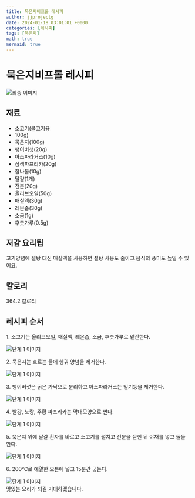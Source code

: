 ```yaml
---
title: 묵은지비프롤 레시피
author: jjprojectg
date: 2024-01-18 03:01:01 +0000
categories: [레시피]
tags: [묵은지]
math: true
mermaid: true
---
```

<meta name="og:type" content="website"/>
<meta charset="UTF-8"/>
<div class="header">
  <h1>묵은지비프롤 레시피</h1>
</div>

<div class="container my-4">
  <div class="row">
    <div class="col-12 col-md-6">
      <div class="recipe-image">
        <img src="http://www.foodsafetykorea.go.kr/uploadimg/cook/10_01072_2.png" class="step-image" alt="최종 이미지"/>
      </div>
    </div>
    <div class="col-12 col-md-6">
      <div class="ingredients">
        <h2>재료</h2>
        <ul class="card">
          <li> 소고기(불고기용 </li>
          <li>  100g) </li>
          <li>  묵은지(100g) </li>
          <li> 팽이버섯(20g) </li>
          <li>  아스파라거스(10g) </li>
          <li> 삼색파프리카(20g) </li>
          <li>  참나물(10g) </li>
          <li> 달걀(1개) </li>
          <li>  전분(20g) </li>
          <li>  올리브오일(50g) </li>
          <li> 매실액(30g) </li>
          <li>  레몬즙(30g) </li>
          <li>  소금(1g) </li>
          <li> 후춧가루(0.5g) </li>
</ul>
      </div>
    </div>
    <div class="col-12 col-md-6">
      <div class="ingredients">
        <h2>저감 요리팁</h2>
        <div class="card"> 
          <p>
            고기양념에 설탕 대신 매실액을 사용하면 설탕 사용도 줄이고 음식의 풍미도 높일 수 있어요.
          </p>
        </div>
      </div>
      <div class="ingredients">
        <h2>칼로리</h2>
        <div class="card"> 
          <p>
            364.2 칼로리
          </p>
        </div>
      </div>
    </div>
  </div>

  <h2 class="my-4">레시피 순서</h2>
  <div class="card recipe-card">
    <div class="card-body recipe-step">
      <p class="card-text step-description">1. 소고기는 올리브오일, 매실액,
레몬즙, 소금, 후춧가루로
밑간한다.</p>
      <img src="http://www.foodsafetykorea.go.kr/uploadimg/cook/20_01072_1.JPG" alt="단계 1 이미지" class="step-image"/>
    </div>
  </div>
  <div class="card recipe-card">
    <div class="card-body recipe-step">
      <p class="card-text step-description">2. 묵은지는 흐르는 물에 헹궈
양념을 제거한다.</p>
      <img src="http://www.foodsafetykorea.go.kr/uploadimg/cook/20_01072_2.JPG" alt="단계 1 이미지" class="step-image"/>
    </div>
  </div>
  <div class="card recipe-card">
    <div class="card-body recipe-step">
      <p class="card-text step-description">3. 팽이버섯은 굵은 가닥으로
분리하고 아스파라거스는
밑기둥을 제거한다.</p>
      <img src="http://www.foodsafetykorea.go.kr/uploadimg/cook/20_01072_3.JPG" alt="단계 1 이미지" class="step-image"/>
    </div>
  </div>
  <div class="card recipe-card">
    <div class="card-body recipe-step">
      <p class="card-text step-description">4. 빨강, 노랑, 주황 파프리카는
막대모양으로 썬다.</p>
      <img src="http://www.foodsafetykorea.go.kr/uploadimg/cook/20_01072_4.JPG" alt="단계 1 이미지" class="step-image"/>
    </div>
  </div>
  <div class="card recipe-card">
    <div class="card-body recipe-step">
      <p class="card-text step-description">5. 묵은지 위에 달걀 흰자를 바르고
소고기를 펼치고 전분을 묻힌 뒤
야채를 넣고 돌돌 만다.</p>
      <img src="http://www.foodsafetykorea.go.kr/uploadimg/cook/20_01072_5.JPG" alt="단계 1 이미지" class="step-image"/>
    </div>
  </div>
  <div class="card recipe-card">
    <div class="card-body recipe-step">
      <p class="card-text step-description">6. 200℃로 예열한 오븐에 넣고
15분간 굽는다.</p>
      <img src="http://www.foodsafetykorea.go.kr/uploadimg/cook/20_01072_6.JPG" alt="단계 1 이미지" class="step-image"/>
    </div>
  </div>

</div>
맛있는 요리가 되길 기대하겠습니다.
